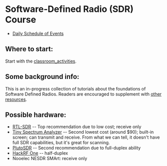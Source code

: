 # Software-Defined Radio (SDR) Course

 - [Daily Schedule of Events](https://github.com/python-can-define-radio/sdr-course/blob/main/resources/toc/7day.md)

## Where to start:

Start with the [classroom_activities](https://github.com/python-can-define-radio/sdr-course/tree/main/classroom_activities).

## Some background info:

This is an in-progress collection of tutorials about the foundations of Software Defined Radios. Readers are encouraged to supplement with [other resources](https://github.com/python-can-define-radio/sdr-course/blob/main/resources/README.md).

## Possible hardware:

 - [RTL-SDR](https://www.rtl-sdr.com/) -- Top recommendation due to low cost; receive only
 - [Tiny Spectrum Analyzer](https://www.tinysa.org/) -- Second lowest cost (around $90); built-in screen; can transmit and receive. From what we can tell, it doesn't have full SDR capabilities, but it's great for scanning.
 - [PlutoSDR](https://www.analog.com/en/design-center/evaluation-hardware-and-software/evaluation-boards-kits/adalm-pluto.html#eb-overview)  -- Second recommendation due to full-duplex ability
 - [HackRF One](https://hackrf.readthedocs.io/en/latest/faq.html) -- half-duplex
 - Nooelec NESDR SMArt: receive only
